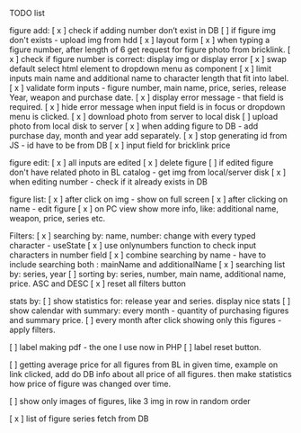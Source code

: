 TODO list

figure add:
[ x ] check if adding number don’t exist in DB
[ ] if figure img don't exists - upload img from hdd
[ x ] layout form
[ x ] when typing a figure number, after length of 6 get request for figure photo from bricklink.
[ x ] check if figure number is correct: display img or display error
[ x ] swap default select html element to dropdown menu as component
[ x ] limit inputs main name and additional name to character length that fit into label.
[ x ] validate form inputs - figure number, main name, price, series, release Year, weapon and purchase date.
[ x ] display error message - that field is required.
[ x ] hide error message when input field is in focus or dropdown menu is clicked.
[ x ] download photo from server to local disk
[ ] upload photo from local disk to server
[ x ] when adding figure to DB - add purchase day, month and year add separately.
[ x ] stop generating id from JS - id have to be from DB
[ x ] input field for bricklink price

figure edit:
[ x ] all inputs are edited
[ x ] delete figure
[ ] if edited figure don't have related photo in BL catalog - get img from local/server disk
[ x ] when editing number - check if it already exists in DB

figure list:
[ x ] after click on img - show on full screen
[ x ] after clicking on name - edit figure
[ x ] on PC view show more info, like: additional name, weapon, price, series etc.

Filters:
[ x ] searching by: name, number: change with every typed character - useState
[ x ] use onlynumbers function to check input characters in number field
[ x ] combine searching by name - have to include searching both : mainName and additionalName
[ x ] searching list by: series, year
[ ] sorting by: series, number, main name, additional name, price. ASC and DESC
[ x ] reset all filters button

stats by:
[ ] show statistics for: release year and series. display nice stats
[ ] show calendar with summary: every month - quantity of purchasing figures and summary price.
[ ] every month after click showing only this figures - apply filters.

[ ] label making pdf - the one I use now in PHP
[ ] label reset button.

[ ] getting average price for all figures from BL in given time, example on link clicked, add do DB info about all price of all figures. then make statistics how price of figure was changed over time.

[ ] show only images of figures, like 3 img in row in random order

[ x ] list of figure series fetch from DB


